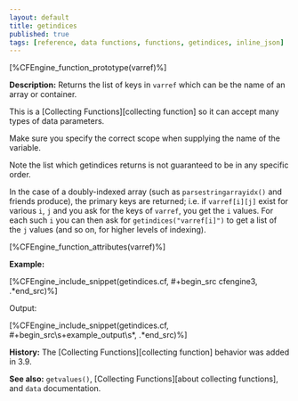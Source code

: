 ```yaml
---
layout: default
title: getindices
published: true
tags: [reference, data functions, functions, getindices, inline_json]
---
```


[%CFEngine_function_prototype(varref)%]

**Description:** Returns the list of keys in `varref` which can be
the name of an array or container.

This is a [Collecting Functions][collecting function] so it can accept many types of data parameters.

Make sure you specify the correct scope when supplying the name of the
variable.

Note the list which getindices returns is not guaranteed to be in any
specific order.

In the case of a doubly-indexed array (such as `parsestringarrayidx()` and
friends produce), the primary keys are returned; i.e. if
`varref[i][j]` exist for various `i`, `j` and you ask for the keys of
`varref`, you get the `i` values.  For each such `i` you can then ask
for `getindices("varref[i]")` to get a list of the `j` values (and so
on, for higher levels of indexing).

[%CFEngine_function_attributes(varref)%]

**Example:**

[%CFEngine_include_snippet(getindices.cf, #\+begin_src cfengine3, .*end_src)%]

Output:

[%CFEngine_include_snippet(getindices.cf, #\+begin_src\s+example_output\s*, .*end_src)%]

**History:** The [Collecting Functions][collecting function] behavior was added in 3.9.

**See also:** `getvalues()`, [Collecting Functions][about collecting functions], and `data` documentation.
